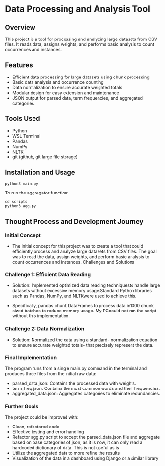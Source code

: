 # Data Processing and Analysis Tool

## Overview
This project is a tool for processing and analyzing large datasets from CSV files. It reads data, assigns weights, and performs basic analysis to count occurrences and instances.

## Features
- Efficient data processing for large datasets using chunk processing
- Basic data analysis and occurrence counting
- Data normalization to ensure accurate weighted totals
- Modular design for easy extension and maintenance
- JSON output for parsed data, term frequencies, and aggregated categories

## Tools Used
 - Python
 - WSL Terminal
 - Pandas
 - NumPy
 - NLTK
 - git (github, git large file storage)

## Installation and Usage
```
python3 main.py
```
To run the aggregator function:
```
cd scripts
python3 agg.py
```
## Thought Process and Development Journey
### Initial Concept

- The initial concept for this project was to create a tool that could efficiently process and analyze large datasets from CSV files. The goal was to read the data, assign weights, and perform basic analysis to count occurrences and instances.
Challenges and Solutions

### Challenge 1: Efficient Data Reading

  - Solution: Implemented optimized data reading techniquesto handle large datasets without excessive memory usage.Standard Python libraries such as Pandas, NumPy, and NLTKwere used to achieve this.

  - Specifically, pandas chunk DataFrames to process data in1000 chunk sized batches to reduce memory usage. My PCcould not run the script without this implementation.

### Challenge 2: Data Normalization

  - Solution: Normalized the data using a standard- normalization equation to ensure accurate weighted totals- that precisely represent the data.

### Final Implementation

The program runs from a single main.py command in the terminal and produces three files from the initial raw data:

  - parsed_data.json: Contains the processed data with weights.
  - term_freq.json: Contains the most common words and their frequencies.
  - aggregated_data.json: Aggregates categories to eliminate redundancies.

### Further Goals

The project could be improved with:

  - Clean, refactored code
  - Effective testing and error handling
  - Refactor agg.py script to accept the parsed_data.json file and aggregate based on base categories of json, as it is now, it can only read a hardcoded dictionary of data. This is not useful as is
  - Utilize the aggregated data to more refine the results
  - Visualization of the data in a dashboard using Django or a similar library

